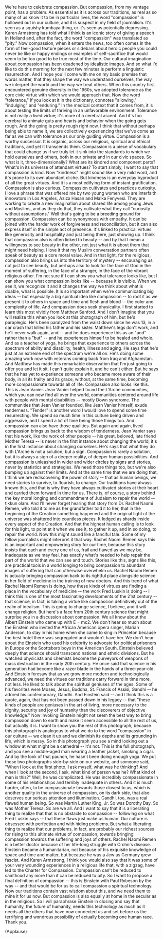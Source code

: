 
We&#39;re here to celebrate compassion.
But compassion, from my vantage point,
has a problem.
As essential as it is across our traditions,
as real as so many of us know it to be
in particular lives,
the word &quot;compassion&quot; is hollowed out in our culture,
and it is suspect in my field of journalism.
It&#39;s seen as a squishy kumbaya thing,
or it&#39;s seen as potentially depressing.
Karen Armstrong has told what I think is an iconic story
of giving a speech in Holland
and, after the fact, the word &quot;compassion&quot;
was translated as &quot;pity.&quot;
Now compassion, when it enters the news,
too often comes in the form
of feel-good feature pieces
or sidebars about heroic people
you could never be like
or happy endings
or examples of self-sacrifice
that would seem to be too good to be true
most of the time.
Our cultural imagination about compassion
has been deadened by idealistic images.
And so what I&#39;d like to do this morning
for the next few minutes
is perform a linguistic resurrection.
And I hope you&#39;ll come with me on my basic premise
that words matter,
that they shape the way we understand ourselves,
the way we interpret the world
and the way we treat others.
When this country
first encountered genuine diversity
in the 1960s,
we adopted tolerance
as the core civic virtue
with which we would approach that.
Now the word &quot;tolerance,&quot; if you look at it in the dictionary,
connotes &quot;allowing,&quot; &quot;indulging&quot;
and &quot;enduring.&quot;
In the medical context that it comes from,
it is about testing the limits of thriving
in an unfavorable environment.
Tolerance is not really a lived virtue;
it&#39;s more of a cerebral ascent.
And it&#39;s too cerebral
to animate guts and hearts
and behavior
when the going gets rough.
And the going is pretty rough right now.
I think that without perhaps being able to name it,
we are collectively experiencing
that we&#39;ve come as far as we can
with tolerance as our only guiding virtue.
Compassion is a worthy successor.
It is organic,
across our religious, spiritual and ethical traditions,
and yet it transcends them.
Compassion is a piece of vocabulary
that could change us if we truly let it sink into
the standards to which we hold ourselves and others,
both in our private and in our civic spaces.
So what is it, three-dimensionally?
What are its kindred and component parts?
What&#39;s in its universe of attendant virtues?
To start simply,
I want to say that compassion is kind.
Now &quot;kindness&quot; might sound like a very mild word,
and it&#39;s prone to its own abundant cliche.
But kindness is an everyday byproduct
of all the great virtues.
And it is a most edifying form
of instant gratification.
Compassion is also curious.
Compassion cultivates and practices curiosity.
I love a phrase that was offered me
by two young women
who are interfaith innovators in Los Angeles,
Aziza Hasan and Malka Fenyvesi.
They are working to create a new imagination
about shared life among young Jews and Muslims,
and as they do that, they cultivate what they call
&quot;curiosity without assumptions.&quot;
Well that&#39;s going to be a breeding ground for compassion.
Compassion can be synonymous with empathy.
It can be joined with the harder work
of forgiveness and reconciliation,
but it can also express itself
in the simple act of presence.
It&#39;s linked to practical virtues
like generosity and hospitality
and just being there,
just showing up.
I think that compassion
also is often linked to beauty --
and by that I mean a willingness
to see beauty in the other,
not just what it is about them
that might need helping.
I love it that my Muslim conversation partners
often speak of beauty as a core moral value.
And in that light, for the religious,
compassion also brings us
into the territory of mystery --
encouraging us not just
to see beauty,
but perhaps also to look for the face of God
in the moment of suffering,
in the face of a stranger,
in the face of the vibrant religious other.
I&#39;m not sure if I can show you
what tolerance looks like,
but I can show you what compassion looks like --
because it is visible.
When we see it, we recognize it
and it changes the way we think about what is doable,
what is possible.
It is so important
when we&#39;re communicating big ideas --
but especially a big spiritual idea like compassion --
to root it as we present it to others
in space and time and flesh and blood --
the color and complexity of life.
And compassion does seek physicality.
I first started to learn this most vividly
from Matthew Sanford.
And I don&#39;t imagine that you will realize this
when you look at this photograph of him,
but he&#39;s paraplegic.
He&#39;s been paralyzed from the waist down since he was 13,
in a car crash that killed his father and his sister.
Matthew&#39;s legs don&#39;t work, and he&#39;ll never walk again,
and -- and he does experience this as an &quot;and&quot;
rather than a &quot;but&quot; --
and he experiences himself
to be healed and whole.
And as a teacher of yoga,
he brings that experience to others
across the spectrum of ability and disability,
health, illness and aging.
He says that he&#39;s just at an extreme end
of the spectrum we&#39;re all on.
He&#39;s doing some amazing work now
with veterans coming back from Iraq and Afghanistan.
And Matthew has made this remarkable observation
that I&#39;m just going to offer you and let it sit.
I can&#39;t quite explain it, and he can&#39;t either.
But he says that he has yet to experience someone
who became more aware of their body,
in all its frailty and its grace,
without, at the same time,
becoming more compassionate towards all of life.
Compassion also looks like this.
This is Jean Vanier.
Jean Vanier helped found the L&#39;Arche communities,
which you can now find all over the world,
communities centered around life
with people with mental disabilities --
mostly Down syndrome.
The communities that Jean Vanier founded,
like Jean Vanier himself,
exude tenderness.
&quot;Tender&quot; is another word
I would love to spend some time resurrecting.
We spend so much time in this culture
being driven and aggressive,
and I spend a lot of time being those things too.
And compassion can also have those qualities.
But again and again, lived compassion
brings us back to the wisdom of tenderness.
Jean Vanier says
that his work,
like the work of other people --
his great, beloved, late friend Mother Teresa --
is never in the first instance about changing the world;
it&#39;s in the first instance about changing ourselves.
He&#39;s says that what they do with L&#39;Arche
is not a solution, but a sign.
Compassion is rarely a solution,
but it is always a sign of a deeper reality,
of deeper human possibilities.
And compassion is unleashed
in wider and wider circles
by signs and stories,
never by statistics and strategies.
We need those things too,
but we&#39;re also bumping up against their limits.
And at the same time that we are doing that,
I think we are rediscovering the power of story --
that as human beings, we need stories
to survive, to flourish,
to change.
Our traditions have always known this,
and that is why they have always cultivated stories at their heart
and carried them forward in time for us.
There is, of course, a story
behind the key moral longing
and commandment of Judaism
to repair the world -- tikkun olam.
And I&#39;ll never forget hearing that story
from Dr. Rachel Naomi Remen,
who told it to me as her grandfather told it to her,
that in the beginning of the Creation
something happened
and the original light of the universe
was shattered into countless pieces.
It lodged as shards
inside every aspect of the Creation.
And that the highest human calling
is to look for this light, to point at it when we see it,
to gather it up,
and in so doing, to repair the world.
Now this might sound like a fanciful tale.
Some of my fellow journalists might interpret it that way.
Rachel Naomi Remen says
this is an important and empowering story
for our time,
because this story insists
that each and every one of us,
frail and flawed as we may be,
inadequate as we may feel,
has exactly what&#39;s needed
to help repair the part of the world
that we can see and touch.
Stories like this,
signs like this,
are practical tools
in a world longing to bring compassion
to abundant images of suffering
that can otherwise overwhelm us.
Rachel Naomi Remen
is actually bringing compassion
back to its rightful place alongside science
in her field of medicine
in the training of new doctors.
And this trend
of what Rachel Naomi Remen is doing,
how these kinds of virtues
are finding a place in the vocabulary of medicine --
the work Fred Luskin is doing --
I think this is one of the most fascinating developments
of the 21st century --
that science, in fact,
is taking a virtue like compassion
definitively out of the realm of idealism.
This is going to change science, I believe,
and it will change religion.
But here&#39;s a face
from 20th century science
that might surprise you
in a discussion about compassion.
We all know about the Albert Einstein
who came up with E = mc2.
We don&#39;t hear so much about the Einstein
who invited the African American opera singer, Marian Anderson,
to stay in his home when she came to sing in Princeton
because the best hotel there
was segregated and wouldn&#39;t have her.
We don&#39;t hear about the Einstein who used his celebrity
to advocate for political prisoners in Europe
or the Scottsboro boys
in the American South.
Einstein believed deeply
that science should transcend
national and ethnic divisions.
But he watched physicists and chemists
become the purveyors of weapons of mass destruction
in the early 20th century.
He once said that science in his generation
had become like a razor blade
in the hands of a three-year-old.
And Einstein foresaw
that as we grow more modern
and technologically advanced,
we need the virtues
our traditions carry forward in time
more, not less.
He liked to talk about the spiritual geniuses of the ages.
Some of his favorites were Moses,
Jesus, Buddha, St. Francis of Assisi,
Gandhi -- he adored his contemporary, Gandhi.
And Einstein said --
and I think this is a quote,
again, that has not been passed down in his legacy --
that &quot;these kinds of people
are geniuses in the art of living,
more necessary
to the dignity, security and joy of humanity
than the discoverers of objective knowledge.&quot;
Now invoking Einstein
might not seem the best way to bring compassion down to earth
and make it seem accessible to all the rest of us,
but actually it is.
I want to show you
the rest of this photograph,
because this photograph
is analogous to what we do to the word &quot;compassion&quot; in our culture --
we clean it up
and we diminish its depths and its grounding
in life, which is messy.
So in this photograph
you see a mind looking out a window
at what might be a cathedral -- it&#39;s not.
This is the full photograph,
and you see a middle-aged man wearing a leather jacket,
smoking a cigar.
And by the look of that paunch,
he hasn&#39;t been doing enough yoga.
We put these two photographs side-by-side on our website,
and someone said, &quot;When I look at the first photo,
I ask myself, what was he thinking?
And when I look at the second, I ask,
what kind of person was he? What kind of man is this?&quot;
Well, he was complicated.
He was incredibly compassionate
in some of his relationships
and terribly inadequate in others.
And it is much harder, often,
to be compassionate towards those closest to us,
which is another quality in the universe of compassion,
on its dark side,
that also deserves our serious attention and illumination.
Gandhi, too, was a real flawed human being.
So was Martin Luther King, Jr. So was Dorothy Day.
So was Mother Teresa.
So are we all.
And I want to say
that it is a liberating thing
to realize that that is no obstacle to compassion --
following on what Fred Luskin says --
that these flaws just make us human.
Our culture is obsessed with perfection
and with hiding problems.
But what a liberating thing to realize
that our problems, in fact,
are probably our richest sources
for rising to this ultimate virtue of compassion,
towards bringing compassion
towards the suffering and joys of others.
Rachel Naomi Remen is a better doctor
because of her life-long struggle with Crohn&#39;s disease.
Einstein became a humanitarian,
not because of his exquisite knowledge
of space and time and matter,
but because he was a Jew as Germany grew fascist.
And Karen Armstrong, I think you would also say
that it was some of your very wounding experiences
in a religious life that,
with a zigzag,
have led to the Charter for Compassion.
Compassion can&#39;t be reduced to sainthood
any more than it can be reduced to pity.
So I want to propose
a final definition of compassion --
this is Einstein with Paul Robeson by the way --
and that would be for us
to call compassion a spiritual technology.
Now our traditions contain
vast wisdom about this,
and we need them to mine it for us now.
But compassion is also equally at home
in the secular as in the religious.
So I will paraphrase Einstein in closing
and say that humanity,
the future of humanity,
needs this technology
as much as it needs all the others
that have now connected us
and set before us
the terrifying and wondrous possibility
of actually becoming one human race.
Thank you.

(Applause)


